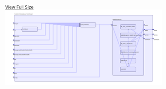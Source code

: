 [View Full Size](https://raw.githubusercontent.com/mingfang/terraform-k8s-modules/master/modules/pulsar/bookkeeper/diagram.svg?sanitize=true)<img src="diagram.svg"/>
